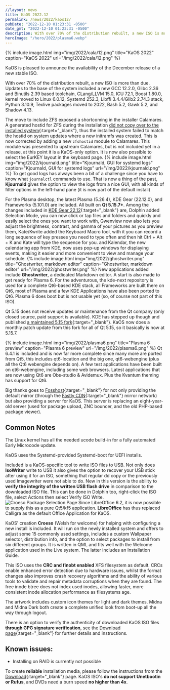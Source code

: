 ```yaml
---
//layout: news
title: KaOS 2022.12
permalink: /news/2022/kaos12/
pubDate: "2022-12-10 01:23:31 -0500"
date_gmt: "2022-12-10 01:23:31 -0500"
description: With over 70% of the distribution rebuilt, a new ISO is more than due. Updates to the base of the system included a new GCC 12.2.0, Glibc 2.36 and Binutils 2.39 based toolchain
heroImage: "/hero/2022/plasma6.webp"
---
```


{% include image.html
            img="img/2022/cala/12.png"
            title="KaOS 2022"
            caption="KaOS 2022"
            url="/img/2022/cala/12.png" %}

KaOS is pleased to announce the availability of the December release of a new stable ISO.

With over 70% of the distribution rebuilt, a new ISO is more than due. Updates to the base of the system included a new GCC 12.2.0, Glibc 2.36 and Binutils 2.39 based toolchain, CLang/LLVM 15.0, ICU 72.1, Boost 1.80.0, kernel moved to Linux 6.0.12, Systemd 252.3, Libffi 3.4.4/Glib2 2.74.3 stack, Python 3.10.9, Texlive packages moved to 2022, Bash 5.2, Gawk 5.2, and Shadow 4.13.

The move to include ZFS exposed a shortcoming in the installer Calamares. A generated hostid for ZFS during the installation [did not copy over to the installed system](https://forum.kaosx.us/d/2990-zfs-boot-issue-after-kernel-image-regeneration){:target="\_blank"}, thus the installed system failed to match the hostid on system updates where a new initramfs was created. This is now corrected by adding a new `zfshostid` module to Calamares. This module was presented to upstream Calamares, but is not included yet in a release, at this point it is a KaOS-only option.
It is now also possible to select the EurKEY layout in the keyboard page.
{% include image.html
            img="img/2022/kjournald.png"
            title="Kjournald, GUI for systemd logs"
            caption="Kjournald, GUI for systemd logs"
            url="/img/2022/kjournald.png" %}
To get good logs has always been a bit of a challenge since you have to know what `journalctl` commands to use. That is now a thing of the past, **Kjournald** gives the option to view the logs from a nice GUI, with all kinds of filter options in the left-hand pane (it is now part of the default install)

For the Plasma desktop, the latest Plasma (5.26.4), KDE Gear (22.12.0), and Frameworks (5.101.0) are included. All built on **Qt 5.15.7+**. Among the changes included in [KDE Gear 22.12](https://kde.org/announcements/plasma/5/5.26.4/){:target="\_blank"} are, Dolphin added Selection Mode, you can now click or tap files and folders and quickly and easily select the ones you want to work with, Gwenview now also lets you adjust the brightness, contrast, and gamma of your pictures as you preview them, Kate/Kwrite added the Keyboard Macro tool, with it you can record a long sequence of key presses you need to type often and then hit Ctrl + Alt + K and Kate will type the sequence for you. and Kalendar, the new calendaring app from KDE, now uses pop-up windows for displaying events, making it easier and more convenient to view and manage your schedule.
{% include image.html
            img="img/2022/ghostwriter.png"
            title="Ghostwriter, markdown editor"
            caption="Ghostwriter, markdown editor"
            url="/img/2022/ghostwriter.png" %}
New applications added include **Ghostwriter**, a dedicated Markdown editor. A start is also made to get ready for Plasma 6. For the adventurous, the kde-next repository is used for a complete Qt6-based KDE stack, all Frameworks are built there on Qt6, most of Plasma and a few KDE Applications have also been ported to Qt6. Plasma 6 does boot but is not usable yet (so, of course not part of this ISO).

Qt 5.15 does not receive updates or maintenance from the Qt company (only closed source, paid support is available). KDE has stepped up though and published [a maintained 5.15 fork](https://dot.kde.org/2021/04/06/announcing-kdes-qt-5-patch-collection){:target="\_blank"}. KaOS now does a monthly patch update from this fork for all of Qt 5.15, so it basically is now at 5.15.7.

{% include image.html
            img="img/2022/plasma6.png"
            title="Plasma 6 preview"
            caption="Plasma 6 preview"
            url="/img/2022/plasma6.png" %}
Qt 6.4.1 is included and is now far more complete since many more are ported from Qt5, this includes qt6-location and the big one, qt6-webengine (plus all the Qt6 webengine depends on). A few test applications have been built on qt6-webengine, including some web browsers. Latest applications that are now using Qt6 are Obs-studio & Avidemux. Plus the Kvantum theming has support for Qt6.

Big thanks goes to [Fosshost](https://fosshost.org/){:target="\_blank"} for not only providing the default mirror (through the [Fastly CDN](https://fosshost.org/news/fosshost-mirror-service-changes){:target="\_blank"} mirror network) but also providing a server for KaOS. This server is replacing an eight-year-old server (used for package upload, ZNC bouncer, and the old PHP-based package viewer).

## Common Notes

The Linux kernel has all the needed ucode build-in for a fully automated Early Microcode update.

KaOS uses the Systemd-provided Systemd-boot for UEFI installs.

Included is a KaOS-specific tool to write ISO files to USB. Not only does **IsoWriter** write to USB it also gives the option to recover your USB stick after using it for an ISO, something that regular dd copy or the previously used Imagewriter were not able to do. New in this version is the ability to **verify the integrity of the written USB flash drive** in comparison to the downloaded ISO file. This can be done in Dolphin too, right-click the ISO file, select Actions then select Verify ISO Write.
![](/2020/croeso_packages.png "Croeso Package Selection Page")
Since LibreOffice 6.2, it is now possible to supply this as a pure Qt5/kf5 application. **LibreOffice** has thus replaced Calligra as the default Office Application for KaOS.

KaOS' creation **Croeso** (Welsh for welcome) for helping with configuring a new install is included. It will run on the newly installed system and offers to adjust some 15 commonly used settings, includes a custom Wallpaper selector, distribution info, and the option to select packages to install from six different groups. It is written in QML and fits well with the Welcome application used in the Live system. The latter includes an Installation Guide.

This ISO uses the **CRC and finobt enabled** XFS filesystem as default. CRCs enable enhanced error detection due to hardware issues, whilst the format changes also improves crash recovery algorithms and the ability of various tools to validate and repair metadata corruptions when they are found. The free inode btree does not index used inodes, allowing faster, more consistent inode allocation performance as filesystems age.

The artwork includes custom icon themes for light and dark themes. Midna and Midna Dark both create a complete unified look from boot-up all the way through logout.

There is an option to verify the authenticity of downloaded KaOS ISO files **through GPG signature verification**, see the [Download page](https://kaosx.us/pages/download/#authenticity-check){:target="\_blank"} for further details and instructions.

## Known issues:

- Installing on RAID is currently not possible

To create **reliable** installation media, please follow the instructions from the [Download](http://kaosx.us/download/){:target="\_blank"} page. KaOS ISO's **do not support Unetbootin or Rufus**, and DVDs need a burn speed **no higher than 4x**.
